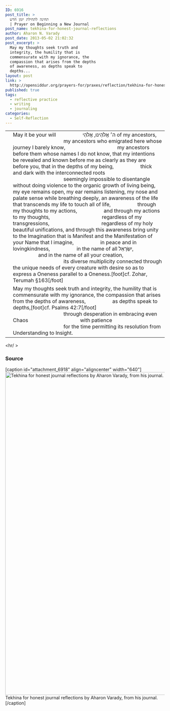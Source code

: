 ```yaml
---
ID: 6916
post_title: >
  תחינה לתחילת יומן חדש
  | Prayer on Beginning a New Journal
post_name: tekhina-for-honest-journal-reflections
author: Aharon N. Varady
post_date: 2013-05-02 21:02:32
post_excerpt: >
  May my thoughts seek truth and
  integrity, the humility that is
  commensurate with my ignorance, the
  compassion that arises from the depths
  of awareness, as depths speak to
  depths...
layout: post
link: >
  http://opensiddur.org/prayers-for/praxes/reflection/tekhina-for-honest-journal-reflections/
published: true
tags:
  - reflective practice
  - writing
  - journaling
categories:
  - Self-Reflection
---
```


<table style="margin-left: auto;margin-right: auto;">
<tbody>
<tr><td style="vertical-align:top;">
<div class="liturgy" style="text-align: right;"><span lang="he">

</span></div></td>

<td style="vertical-align:top;"><div class="english">
May it be your will <span class="hebrew" lang="he">ה׳ אֱלֹהֵינוּ</span>,
<span style="padding-left: 5em;"><span class="hebrew" lang="he">אֱלֹהֵי</span> of my ancestors,</span>
<span style="padding-left: 10em;">my ancestors who emigrated here whose journey I barely know,</span>
<span style="padding-left: 10em;">my ancestors before them whose names I do not know,</span>
that my intentions be revealed and known before me as clearly as they are before you,
that in the depths of my being,
<span style="padding-left: 5em;">thick and dark with the interconnected roots</span>
<span style="padding-left: 10em;">seemingly impossible to disentangle without doing violence to the organic growth of living being,</span>
my eye remains open,
my ear remains listening,
my nose and palate sense while breathing deeply,
an awareness of the life that transcends my life to touch all of life,
<span style="padding-left: 5em;">through my thoughts to my actions,</span>
<span style="padding-left: 5em;">and through my actions to my thoughts,</span>
<span style="padding-left: 10em;">regardless of my transgressions,</span>
<span style="padding-left: 10em;">regardless of my holy beautiful unifications,</span>
and through this awareness bring unity to the Imagination that is Manifest and the Manifestation of your Name that I imagine,
<span style="padding-left: 5em;">in peace and in lovingkindness,</span>
<span style="padding-left: 5em;">in the name of all <span class="hebrew" lang="he">יִשְׂרָאֵל</span>,</span>
<span style="padding-left: 5em;">and in the name of all your creation,</span>
<span style="padding-left: 10em;">its diverse multiplicity connected through the unique needs of every creature with desire</span>
so as to express a Oneness parallel to a Oneness.[foot]cf. Zohar, Terumah §163[/foot]
</div></td>
</tr>


<tr><td style="vertical-align:top;">
<div class="liturgy" style="text-align: right;"><span lang="he">

</span></div></td>

<td style="vertical-align:top;"><div class="english">
May my thoughts seek truth and integrity,
the humility that is commensurate with my ignorance,
the compassion that arises from the depths of awareness,
<span style="padding-left: 5em;">as depths speak to depths,</span>[foot]cf. Psalms 42:7[/foot]&nbsp;<br />
<span style="padding-left: 10em;">through desperation in embracing even Chaos</span>
<span style="padding-left: 10em;">with patience</span>
<span style="padding-left: 10em;">for the time permitting its resolution from Understanding to Insight.</span>
</div></td>
</tr>
</tbody>
</tbody></tbody></tbody></table>

<hr/ >

<h3>Source</h3>

[caption id="attachment_6918" align="aligncenter" width="640"]<a href="http://opensiddur.org/wp-content/uploads/2013/05/Tekhina-for-honest-journal-reflections.jpg"><img class="size-large wp-image-6918" src="http://opensiddur.org/wp-content/uploads/2013/05/Tekhina-for-honest-journal-reflections-642x1024.jpg" alt="Tekhina for honest journal reflections by Aharon Varady, from his journal." width="640" height="1020" /></a> Tekhina for honest journal reflections by Aharon Varady, from his journal.[/caption]
